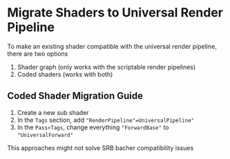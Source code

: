 # Migrate Shaders to Universal Render Pipeline

To make an existing shader compatible with the universal render pipeline, there
are two options

1. Shader graph (only works with the scriptable render pipelines)
2. Coded shaders (works with both)

## Coded Shader Migration Guide

1. Create a new sub shader
2. In the `Tags` section, add `"RenderPipeline"=UniversalPipeline"`
3. In the `Pass>Tags`, change everything `"ForwardBase"` to `"UniversalForward"`

This approaches might not solve SRB bacher compatibility issues
